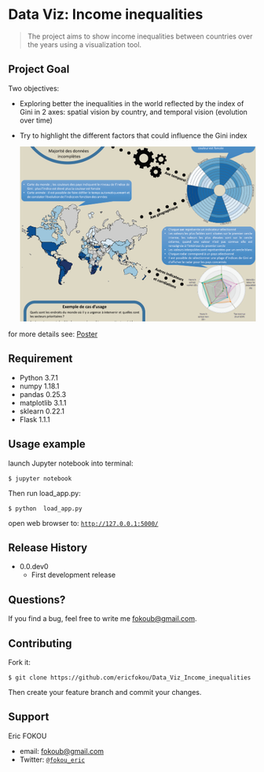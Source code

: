 

# Data Viz: Income inequalities

> The project aims to show income inequalities between countries over the years using a visualization tool.

## Project Goal

Two objectives:

- Exploring better the inequalities in the world reflected by the index of
Gini in 2 axes: spatial vision by country, and temporal vision (evolution over time)

- Try to highlight the different factors that could influence the Gini index


    <img src="https://github.com/ericfokou/Data_Viz_Income_inequalities/blob/master/Capture.PNG">
    
for more details see: [Poster](https://github.com/ericfokou/Data_Viz_Income_inequalities/blob/master/poster.pdf)


## Requirement

- Python 3.7.1
- numpy 1.18.1
- pandas 0.25.3
- matplotlib 3.1.1
- sklearn 0.22.1
- Flask 1.1.1


## Usage example

launch Jupyter notebook into terminal:

    $ jupyter notebook

Then run load_app.py:

    $ python  load_app.py
    
open web browser to:  <a href="http://127.0.0.1:5000/" target="_blank">`http://127.0.0.1:5000/`</a>

## Release History

* 0.0.dev0
    * First development  release 

## Questions?

If you find a bug, feel free to write me [fokoub@gmail.com](mailto:fokoub@gmail.com).

## Contributing

Fork it:

	$ git clone https://github.com/ericfokou/Data_Viz_Income_inequalities

Then create your feature branch and commit your changes.

## Support

Eric FOKOU 

- email: [fokoub@gmail.com](mailto:fokoub@gmail.com)
- Twitter: <a href="http://twitter.com/fokou_eric" target="_blank">`@fokou_eric`</a>



